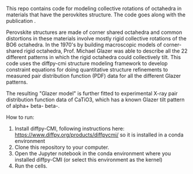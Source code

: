 This repo contains code for modeling collective rotations of octahedra in materials that have the perovkites structure.  The code goes along with the publication <reference when it is available>.
  
Perovskite structures are made of corner shared octahedra and common distortions in these materials involve mostly rigid collective rotations of the BO6 octahedra. In the 1970's by building macroscopic models of corner-shared rigid octahedra, Prof. Michael Glazer was able to describe all the 22 different patterns in which the rigid octahedra could collectively tilt.  This code uses the diffpy-cmi structure modeling framework to develop constraint equations for doing quantitative structure refinements to measured pair distribution function (PDF)  data for all the different Glazer patterns.
  
The resulting "Glazer model" is further fitted to experimental X-ray pair distribution function data of CaTiO3, which has a known Glazer tilt pattern of alpha+ beta- beta-.
  
How to run:
1. Install diffpy-CMI, following instructions here: https://www.diffpy.org/products/diffpycmi/  so it is installed in a conda environment
2. Clone this repository to your computer.
3. Open the Jupyter notebook in the conda environment where you installed diffpy-CMI (or select this environment as the kernel)
4. Run the cells.
